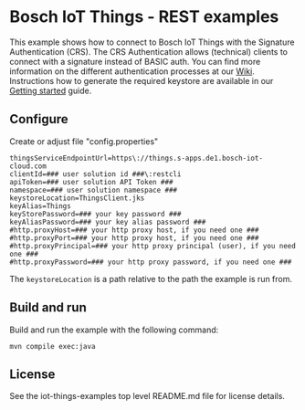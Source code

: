 # Bosch IoT Things - REST examples

This example shows how to connect to Bosch IoT Things with the Signature Authentication (CRS).
The CRS Authentication allows (technical) clients to connect with a signature instead of BASIC auth.
You can find more information on the different authentication processes at our [Wiki](https://things.s-apps.de1.bosch-iot-cloud.com/dokuwiki/doku.php?id=dev_guide:http_api:0_authenticate_as_a_client).
Instructions how to generate the required keystore are available in our [Getting started](https://things.s-apps.de1.bosch-iot-cloud.com/dokuwiki/doku.php?id=2_getting_started:booking:manage-solution-public-key) guide.

## Configure

Create or adjust file "config.properties"

```
thingsServiceEndpointUrl=https\://things.s-apps.de1.bosch-iot-cloud.com
clientId=### user solution id ###\:restcli
apiToken=### user solution API Token ###
namespace=### user solution namespace ###
keystoreLocation=ThingsClient.jks
keyAlias=Things
keyStorePassword=### your key password ###
keyAliasPassword=### your key alias password ###
#http.proxyHost=### your http proxy host, if you need one ###
#http.proxyPort=### your http proxy host, if you need one ###
#http.proxyPrincipal=### your http proxy principal (user), if you need one ###
#http.proxyPassword=### your http proxy password, if you need one ###
```

The `keystoreLocation` is a path relative to the path the example is run from.

## Build and run

Build and run the example with the following command:
```
mvn compile exec:java
```

## License

See the iot-things-examples top level README.md file for license details.
